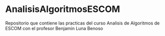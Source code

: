 # AnalisisAlgoritmosESCOM
Repositorio que contiene las practicas del curso Analisis de Algoritmos de ESCOM con el profesor Benjamin Luna Benoso

